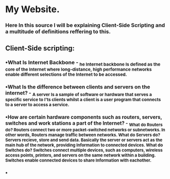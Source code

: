 <h1> My Website.
<h3> Here In this source I will be explaining Client-Side Scripting and a multitude of definitions reffering to this.
 
<h2> Client-Side scripting:
<h3>•What Is Internet Backbone - <sub> he Internet backbone Is defined as the core of the Internet where long-distance, high performance networks enable different selections of the Internet to be accessed. 
<h3>•What Is the difference between clients and servers on the internet? - <sub> A server Is a sample of software or hardware that serves a specific service to I'ts clients whilst a client is a user program that connects to a server to access a service. 
<h3>•How are certain hardware components such as routers, servers, switches and work stations a part of the Internet? - <sub> What do Routers do? Routers connect two or more packet-switched networks or subnetworks. In other words, Routers manage traffic between networks. What do Servers do? Servers recieve, store and send data. Basically the server or servers act as the main hub of the network, providing Information to connected devices. What do Switches do? Switches connect multiple devices, such as computers, wireless access points, printers, and servers on the same network within a building. Switches enable connected devices to share Information with eachother. 
<h3> •


